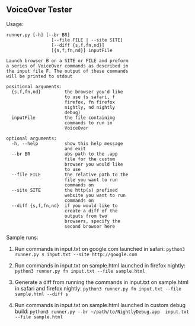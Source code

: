 ## VoiceOver Tester

Usage:
```
runner.py [-h] [--br BR]
                 [--file FILE | --site SITE]
                 [--diff {s,f,fn,nd}]
                 [{s,f,fn,nd}] inputFile

Launch browser B on a SITE or FILE and preform
a series of VoiceOver commands as described in
the input file F. The output of these commands
will be printed to stdout

positional arguments:
  {s,f,fn,nd}         the browser you'd like
                      to use (s safari, f
                      firefox, fn firefox
                      nightly, nd nightly
                      debug)
  inputFile           the file containing
                      commands to run in
                      VoiceOver

optional arguments:
  -h, --help          show this help message
                      and exit
  --br BR             abs path to the .app
                      file for the custom
                      browser you would like
                      to use
  --file FILE         the relative path to the
                      file you want to run
                      commands on
  --site SITE         the http(s) prefixed
                      website you want to run
                      commands on
  --diff {s,f,fn,nd}  if you would like to
                      create a diff of the
                      outputs from two
                      browsers, specify the
                      second browser here
```

Sample runs:

1. Run commands in input.txt on google.com launched in safari:
`python3 runner.py s input.txt --site http://google.com`

2. Run commands in input.txt on sample.html launched in firefox nightly:
`python3 runner.py fn input.txt --file sample.html`

3. Generate a diff from running the commands in input.txt on sample.html in safari and firefox nightly:
`python3 runner.py fn input.txt --file sample.html --diff s`

4. Run commands in input.txt on sample.html launched in custom debug build:
`python3 runner.py --br ~/path/to/NightlyDebug.app  input.txt --file sample.html`
